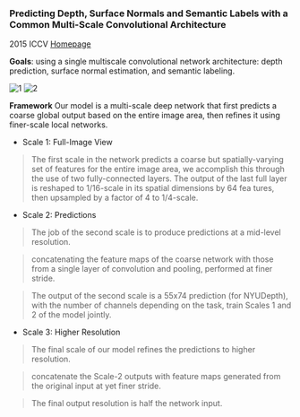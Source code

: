 ### Predicting Depth, Surface Normals and Semantic Labels with a Common Multi-Scale Convolutional Architecture
2015 ICCV 
[Homepage](http://cs.nyu.edu/~deigen/dnl/)

**Goals**: using a single multiscale convolutional network architecture: depth prediction, surface normal estimation, and semantic labeling.

![1](https://github.com/jinghongkyq/jinghongkyq.github.io/raw/master/PaperReading/data/1.png) ![2](https://github.com/jinghongkyq/jinghongkyq.github.io/raw/master/PaperReading/data/2.png)

**Framework**
Our model is a multi-scale deep network that first predicts a coarse global output based on the entire image area,
then refines it using finer-scale local networks.
* Scale 1: Full-Image View
> The first scale in the network predicts a coarse but spatially-varying set of features for the entire image area, we accomplish this through the use of two fully-connected layers. The output of the last full layer is reshaped to 1/16-scale in its spatial dimensions by 64 fea tures, then upsampled by a factor of 4 to 1/4-scale.

* Scale 2: Predictions
> The job of the second scale is to produce predictions at a mid-level resolution.

> concatenating the feature maps of the coarse network with those from a single layer of convolution and pooling, performed at finer stride.

> The output of the second scale is a 55x74 prediction (for NYUDepth), with the number of channels depending on the task, train Scales 1 and 2 of the model jointly.

* Scale 3: Higher Resolution
> The final scale of our model refines the predictions to higher resolution.

> concatenate the Scale-2 outputs with feature maps generated from the original input at yet finer stride.

> The final output resolution is half the network input.
